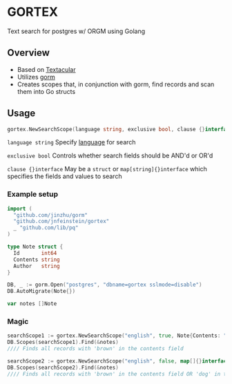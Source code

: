 # GORTEX

Text search for postgres w/ ORGM using Golang

## Overview

* Based on [Textacular](https://github.com/textacular/textacular)
* Utilizes [gorm](https://github.com/jinzhu/gorm)
* Creates scopes that, in conjunction with gorm, find records and scan them into Go structs

## Usage
```go
gortex.NewSearchScope(language string, exclusive bool, clause {}interface)
```

```language string``` Specify [language](http://blog.lostpropertyhq.com/postgres-full-text-search-is-good-enough/#languagesupport) for search

```exclusive bool``` Controls whether search fields should be AND'd or OR'd

```clause {}interface``` May be a ```struct``` or ```map[string]{}interface``` which specifies the fields and values to search

### Example setup
```go
import (
  "github.com/jinzhu/gorm"
  "github.com/jnfeinstein/gortex"
  _ "github.com/lib/pq"
)

type Note struct {
  Id       int64
  Contents string
  Author   string
}

DB, _ := gorm.Open("postgres", "dbname=gortex sslmode=disable")
DB.AutoMigrate(Note{})

var notes []Note
```

### Magic
```go
searchScope1 := gortex.NewSearchScope("english", true, Note{Contents: "brown"})
DB.Scopes(searchScope1).Find(&notes)
//// Finds all records with 'brown' in the contents field

searchScope2 := gortex.NewSearchScope("english", false, map[]{}interface{"contents": "brown", "author": "dog"})
DB.Scopes(searchScope2).Find(&notes)
//// Finds all records with 'brown' in the contents field OR 'dog' in the author field
```
